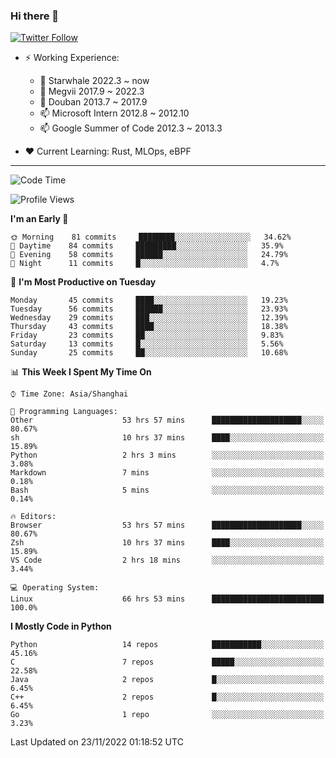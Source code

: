 ### Hi there 👋

[![Twitter Follow](https://img.shields.io/twitter/follow/tianweidut?style=social)](https://twitter.com/tianweidut)

- ⚡ Working Experience:
  - 🔭 Starwhale 2022.3 ~ now
  - 🌱 Megvii 2017.9 ~ 2022.3
  - 🌱 Douban 2013.7 ~ 2017.9
  - 📫 Microsoft Intern 2012.8 ~ 2012.10
  - 📫 Google Summer of Code 2012.3 ~ 2013.3

- ❤️ Current Learning: Rust, MLOps, eBPF

---
<!--START_SECTION:waka-->
![Code Time](http://img.shields.io/badge/Code%20Time-3%2C359%20hrs%205%20mins-blue)

![Profile Views](http://img.shields.io/badge/Profile%20Views-0-blue)

**I'm an Early 🐤** 

```text
🌞 Morning    81 commits     ████████░░░░░░░░░░░░░░░░░   34.62% 
🌆 Daytime    84 commits     █████████░░░░░░░░░░░░░░░░   35.9% 
🌃 Evening    58 commits     ██████░░░░░░░░░░░░░░░░░░░   24.79% 
🌙 Night      11 commits     █░░░░░░░░░░░░░░░░░░░░░░░░   4.7%

```
📅 **I'm Most Productive on Tuesday** 

```text
Monday       45 commits     ████░░░░░░░░░░░░░░░░░░░░░   19.23% 
Tuesday      56 commits     ██████░░░░░░░░░░░░░░░░░░░   23.93% 
Wednesday    29 commits     ███░░░░░░░░░░░░░░░░░░░░░░   12.39% 
Thursday     43 commits     ████░░░░░░░░░░░░░░░░░░░░░   18.38% 
Friday       23 commits     ██░░░░░░░░░░░░░░░░░░░░░░░   9.83% 
Saturday     13 commits     █░░░░░░░░░░░░░░░░░░░░░░░░   5.56% 
Sunday       25 commits     ██░░░░░░░░░░░░░░░░░░░░░░░   10.68%

```


📊 **This Week I Spent My Time On** 

```text
⌚︎ Time Zone: Asia/Shanghai

💬 Programming Languages: 
Other                    53 hrs 57 mins      ████████████████████░░░░░   80.67% 
sh                       10 hrs 37 mins      ████░░░░░░░░░░░░░░░░░░░░░   15.89% 
Python                   2 hrs 3 mins        ░░░░░░░░░░░░░░░░░░░░░░░░░   3.08% 
Markdown                 7 mins              ░░░░░░░░░░░░░░░░░░░░░░░░░   0.18% 
Bash                     5 mins              ░░░░░░░░░░░░░░░░░░░░░░░░░   0.14%

🔥 Editors: 
Browser                  53 hrs 57 mins      ████████████████████░░░░░   80.67% 
Zsh                      10 hrs 37 mins      ████░░░░░░░░░░░░░░░░░░░░░   15.89% 
VS Code                  2 hrs 18 mins       ░░░░░░░░░░░░░░░░░░░░░░░░░   3.44%

💻 Operating System: 
Linux                    66 hrs 53 mins      █████████████████████████   100.0%

```

**I Mostly Code in Python** 

```text
Python                   14 repos            ███████████░░░░░░░░░░░░░░   45.16% 
C                        7 repos             █████░░░░░░░░░░░░░░░░░░░░   22.58% 
Java                     2 repos             █░░░░░░░░░░░░░░░░░░░░░░░░   6.45% 
C++                      2 repos             █░░░░░░░░░░░░░░░░░░░░░░░░   6.45% 
Go                       1 repo              ░░░░░░░░░░░░░░░░░░░░░░░░░   3.23%

```



 Last Updated on 23/11/2022 01:18:52 UTC
<!--END_SECTION:waka-->